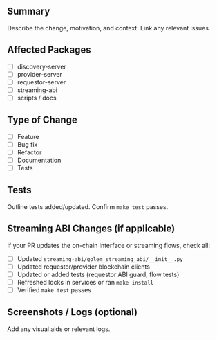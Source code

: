 ## Summary

Describe the change, motivation, and context. Link any relevant issues.

## Affected Packages

- [ ] discovery-server
- [ ] provider-server
- [ ] requestor-server
- [ ] streaming-abi
- [ ] scripts / docs

## Type of Change

- [ ] Feature
- [ ] Bug fix
- [ ] Refactor
- [ ] Documentation
- [ ] Tests

## Tests

Outline tests added/updated. Confirm `make test` passes.

## Streaming ABI Changes (if applicable)

If your PR updates the on-chain interface or streaming flows, check all:

- [ ] Updated `streaming-abi/golem_streaming_abi/__init__.py`
- [ ] Updated requestor/provider blockchain clients
- [ ] Updated or added tests (requestor ABI guard, flow tests)
- [ ] Refreshed locks in services or ran `make install`
- [ ] Verified `make test` passes

## Screenshots / Logs (optional)

Add any visual aids or relevant logs.

